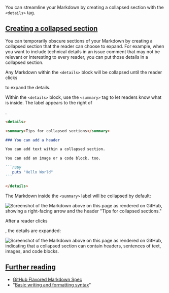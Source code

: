You can streamline your Markdown by creating a collapsed section with the `<details>` tag.

## [Creating a collapsed section](https://docs.github.com/en/get-started/writing-on-github/working-with-advanced-formatting/organizing-information-with-collapsed-sections#creating-a-collapsed-section)

You can temporarily obscure sections of your Markdown by creating a collapsed section that the reader can choose to expand. For example, when you want to include technical details in an issue comment that may not be relevant or interesting to every reader, you can put those details in a collapsed section.

Any Markdown within the `<details>` block will be collapsed until the reader clicks

to expand the details.

Within the `<details>` block, use the `<summary>` tag to let readers know what is inside. The label appears to the right of

.

````markdown
<details>

<summary>Tips for collapsed sections</summary>

### You can add a header

You can add text within a collapsed section. 

You can add an image or a code block, too.

```ruby
   puts "Hello World"
```

</details>
````

The Markdown inside the `<summary>` label will be collapsed by default:

![Screenshot of the Markdown above on this page as rendered on GitHub, showing a right-facing arrow and the header "Tips for collapsed sections."](https://docs.github.com/assets/cb-5300/images/help/writing/collapsed-section-view.png)

After a reader clicks

, the details are expanded:

![Screenshot of the Markdown above on this page as rendered on GitHub, indicating that a collapsed section can contain headers, sentences of text, images, and code blocks.](https://docs.github.com/assets/cb-46219/images/help/writing/open-collapsed-section.png)

## [Further reading](https://docs.github.com/en/get-started/writing-on-github/working-with-advanced-formatting/organizing-information-with-collapsed-sections#further-reading)

- [GitHub Flavored Markdown Spec](https://github.github.com/gfm/)
- "[Basic writing and formatting syntax](https://docs.github.com/en/get-started/writing-on-github/getting-started-with-writing-and-formatting-on-github/basic-writing-and-formatting-syntax)"